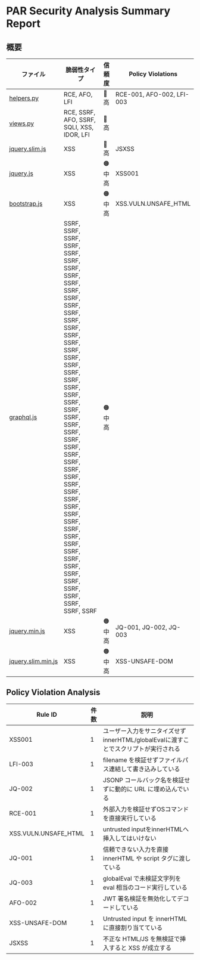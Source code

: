 # PAR Security Analysis Summary Report

## 概要

| ファイル | 脆弱性タイプ | 信頼度 | Policy Violations |
|---------|------------|--------|------------------|
| [helpers.py](helpers.py.md) | RCE, AFO, LFI | 🔴 高 | RCE-001, AFO-002, LFI-003 |
| [views.py](views.py.md) | RCE, SSRF, AFO, SSRF, SQLI, XSS, IDOR, LFI | 🔴 高 |  |
| [jquery.slim.js](jquery.slim.js.md) | XSS | 🔴 高 | JSXSS |
| [jquery.js](jquery.js.md) | XSS | 🟠 中高 | XSS001 |
| [bootstrap.js](bootstrap.js.md) | XSS | 🟠 中高 | XSS.VULN.UNSAFE_HTML |
| [graphql.js](graphql.js.md) | SSRF, SSRF, SSRF, SSRF, SSRF, SSRF, SSRF, SSRF, SSRF, SSRF, SSRF, SSRF, SSRF, SSRF, SSRF, SSRF, SSRF, SSRF, SSRF, SSRF, SSRF, SSRF, SSRF, SSRF, SSRF, SSRF, SSRF, SSRF, SSRF, SSRF, SSRF, SSRF, SSRF, SSRF, SSRF, SSRF, SSRF, SSRF, SSRF, SSRF, SSRF, SSRF, SSRF, SSRF, SSRF, SSRF, SSRF, SSRF, SSRF, SSRF, SSRF, SSRF, SSRF, SSRF | 🟠 中高 |  |
| [jquery.min.js](jquery.min.js.md) | XSS | 🟠 中高 | JQ-001, JQ-002, JQ-003 |
| [jquery.slim.min.js](jquery.slim.min.js.md) | XSS | 🟠 中高 | XSS-UNSAFE-DOM |

## Policy Violation Analysis

| Rule ID | 件数 | 説明 |
|---------|------|------|
| XSS001 | 1 | ユーザー入力をサニタイズせずinnerHTML/globalEvalに渡すことでスクリプトが実行される |
| LFI-003 | 1 | filename を検証せずファイルパス連結して書き込みしている |
| JQ-002 | 1 | JSONP コールバック名を検証せずに動的に URL に埋め込んでいる |
| RCE-001 | 1 | 外部入力を検証せずOSコマンドを直接実行している |
| XSS.VULN.UNSAFE_HTML | 1 | untrusted inputをinnerHTMLへ挿入してはいけない |
| JQ-001 | 1 | 信頼できない入力を直接 innerHTML や script タグに渡している |
| JQ-003 | 1 | globalEval で未検証文字列を eval 相当のコード実行している |
| AFO-002 | 1 | JWT 署名検証を無効化してデコードしている |
| XSS-UNSAFE-DOM | 1 | Untrusted input を innerHTML に直接割り当てている |
| JSXSS | 1 | 不正な HTML/JS を無検証で挿入すると XSS が成立する |
